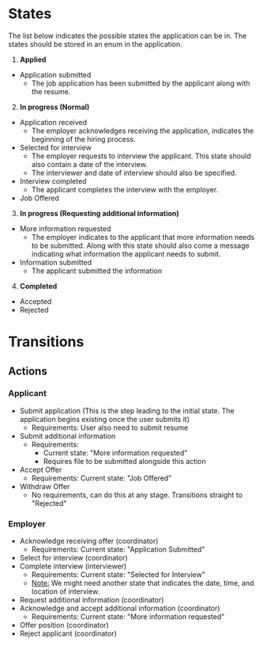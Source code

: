 # States
The list below indicates the possible states the application can be in. The states should be stored in an enum in the application.

1. **Applied**
 * Application submitted
    * The job application has been submitted by the applicant along with the resume.
2. **In progress (Normal)**
 * Application received
    * The employer acknowledges receiving the application, indicates the beginning of the hiring process.
 * Selected for interview
    * The employer requests to interview the applicant. This state should also contain a date of the interview.
    * The interviewer and date of interview should also be specified. 
 * Interview completed
    * The applicant completes the interview with the employer.
* Job Offered
3. **In progress (Requesting additional information)**
 * More information requested
    * The employer indicates to the applicant that more information needs to be submitted. Along with this state should also come a message indicating what information the applicant needs to submit.
 * Information submitted
    * The applicant submitted the information
4. **Completed**
 * Accepted
 * Rejected

# Transitions

## Actions

### Applicant

* Submit application (This is the step leading to the initial state. The application begins existing once the user submits it)
  * Requirements: User also need to submit resume
* Submit additional information
  * Requirements:
    * Current state: "More information requested"
    * Requires file to be submitted alongside this action
* Accept Offer
  * Requirements: Current state: "Job Offered"
* Withdraw Offer
  * No requirements, can do this at any stage. Transitions straight to "Rejected"

### Employer

* Acknowledge receiving offer (coordinator)
  * Requirements: Current state: "Application Submitted"
* Select for interview (coordinator)
* Complete interview (interviewer)
  * Requirements: Current state: "Selected for Interview"
  * <u>Note:</u> We might need another state that indicates the date, time, and location of interview.
* Request additional information (coordinator)
* Acknowledge and accept additional information (coordinator)
  * Requirements: Current state: "More information requested"
* Offer position (coordinator)
* Reject applicant (coordinator)
